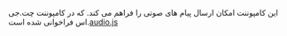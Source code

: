 
این کامپوننت امکان ارسال پیام های صوتی را فراهم می کند.  که در کامپوننت چت.جی اس فراخوانی شده است.[audio.js](https://github.com/Hadi1402/pochat/blob/1421/src/Parent/audio.js)


